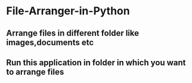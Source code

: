 # File-Arranger-in-Python
   ## Arrange files in different folder like images,documents etc
## Run this application in folder in which you want to arrange files
